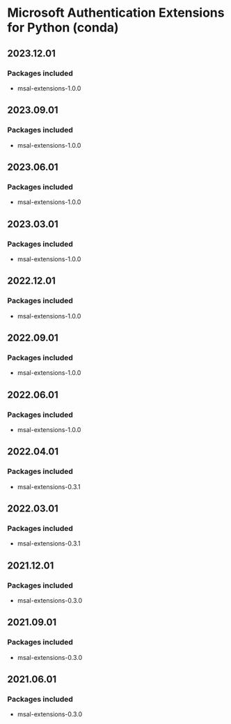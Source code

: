 # Microsoft Authentication Extensions for Python (conda)

## 2023.12.01

### Packages included

- msal-extensions-1.0.0

## 2023.09.01

### Packages included

- msal-extensions-1.0.0

## 2023.06.01

### Packages included

- msal-extensions-1.0.0

## 2023.03.01

### Packages included

- msal-extensions-1.0.0

## 2022.12.01

### Packages included

- msal-extensions-1.0.0

## 2022.09.01

### Packages included

- msal-extensions-1.0.0

## 2022.06.01

### Packages included

- msal-extensions-1.0.0

## 2022.04.01

### Packages included

- msal-extensions-0.3.1

## 2022.03.01

### Packages included

- msal-extensions-0.3.1

## 2021.12.01

### Packages included

- msal-extensions-0.3.0

## 2021.09.01

### Packages included

- msal-extensions-0.3.0

## 2021.06.01

### Packages included

- msal-extensions-0.3.0
